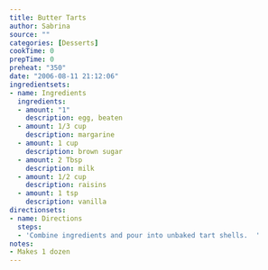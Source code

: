 ```yaml
---
title: Butter Tarts
author: Sabrina
source: ""
categories: [Desserts]
cookTime: 0
prepTime: 0
preheat: "350"
date: "2006-08-11 21:12:06"
ingredientsets:
- name: Ingredients
  ingredients:
  - amount: "1"
    description: egg, beaten
  - amount: 1/3 cup
    description: margarine
  - amount: 1 cup
    description: brown sugar
  - amount: 2 Tbsp
    description: milk
  - amount: 1/2 cup
    description: raisins
  - amount: 1 tsp
    description: vanilla
directionsets:
- name: Directions
  steps:
  - 'Combine ingredients and pour into unbaked tart shells.  '
notes:
- Makes 1 dozen
---
```


